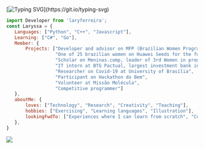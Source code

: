 [![Typing SVG](https://readme-typing-svg.herokuapp.com?font=Sorts+Mill+Goudy&size=30&pause=1000&color=F7A1DF&width=435&lines=Building+a+better+world+with+code!)](https://git.io/typing-svg)                 
<!-- Javascript (descrição pessoal) -->
 ```js
import Developer from 'laryferreira';
const Laryssa = {
    Languages: ["Python", "C++", "Javascript"],
    Learning: ["C#", "Go"],
    Member: {
        Projects: ["Developer and advisor on MFP (Brazilian Women Programming Marathon)",
                   "One of 25 brazilian women on Huawei Seeds for the future '23",
                   "Scholar on Meninas.comp, leader of 3rd Women in programming Competition",
                   "IT intern at BTG Pactual, largest investment bank in Latin America",
                   "Researcher on Covid-19 at University of Brasília",
                   "Participant on Hackathon do Bem",
                   "Volunteer at Missão Molécula",
                   "Competitive programmer"]        
    },
    aboutMe: {
        loves: ["Technology", "Research", "Creativity", "Teaching"],
        hobbies: ["Exercising", "Learning languages", "Illustration"],
        lookingFwdTo: ["Experiences where I can learn from scratch", "Contribute to real life projects"]
    },
}

```
  <!-- Ranking de Linguagens -->
<a href=""> <img align="center" src="https://github-readme-stats-sigma-five.vercel.app/api/top-langs/?username=laryferreira&layout=compact&langs_count=15&theme=dracula&line_height=40&hide=css"/> </a>
